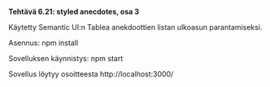 **Tehtävä 6.21: styled anecdotes, osa 3**

Käytetty Semantic UI:n Tablea anekdoottien listan ulkoasun parantamiseksi.

Asennus:
    npm install

Sovelluksen käynnistys:
    npm start

Sovellus löytyy osoitteesta http://localhost:3000/
